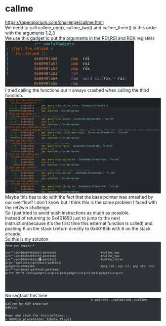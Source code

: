 # callme  
https://ropemporium.com/challenge/callme.html  
We need to call callme_one(), callme_two() and callme_three() in this order with the arguments 1,2,3  
We use this gadget to put the arguments in the RDI,RSI and RDX registers  
![Image](https://raw.githubusercontent.com/nomesc/RE-Challenges/master/ROP_Emporium/callme/gadget.png)  
I tried calling the functions but it always crashed when calling the third function.  
![Image](https://raw.githubusercontent.com/nomesc/RE-Challenges/master/ROP_Emporium/callme/callmefunctions.png)  
Maybe this has to do with the fact that the base pointer was smashed by our overflow? I don't know but I think this is the same problem I faced with the ret2win challenge.  
So I just tried to avoid push instructions as much as possible.  
Instead of returning to 0x401850 just to jump to the next instruction(because it's the first time this esternal function is called) and pushing 6 on the stack I return directly to  0x40185b with 6 on the stack already.  
So this is my solution  
![Image](https://raw.githubusercontent.com/nomesc/RE-Challenges/master/ROP_Emporium/callme/solution.png)  
No segfault this time  
![Image](https://raw.githubusercontent.com/nomesc/RE-Challenges/master/ROP_Emporium/callme/theflag.png)
